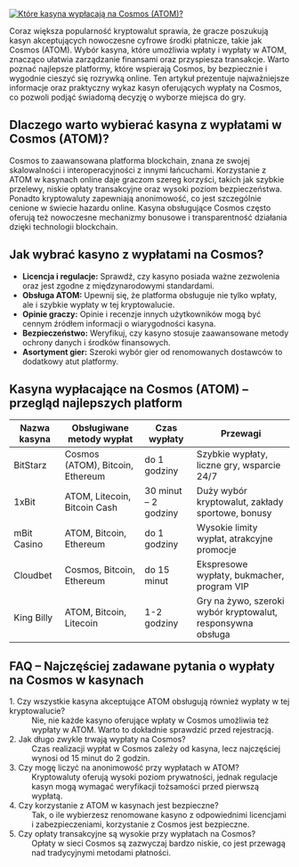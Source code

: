 [![Które kasyna wypłacają na Cosmos (ATOM)?](https://123-caf.pages.dev/gitsignup.png)](https://vrmoo.ru/Bt82HjjY)

<p>Coraz większa popularność kryptowalut sprawia, że gracze poszukują kasyn akceptujących nowoczesne cyfrowe środki płatnicze, takie jak Cosmos (ATOM). Wybór kasyna, które umożliwia wpłaty i wypłaty w ATOM, znacząco ułatwia zarządzanie finansami oraz przyspiesza transakcje. Warto poznać najlepsze platformy, które wspierają Cosmos, by bezpiecznie i wygodnie cieszyć się rozrywką online. Ten artykuł prezentuje najważniejsze informacje oraz praktyczny wykaz kasyn oferujących wypłaty na Cosmos, co pozwoli podjąć świadomą decyzję o wyborze miejsca do gry.</p>  <h2>Dlaczego warto wybierać kasyna z wypłatami w Cosmos (ATOM)?</h2> <p>Cosmos to zaawansowana platforma blockchain, znana ze swojej skalowalności i interoperacyjności z innymi łańcuchami. Korzystanie z ATOM w kasynach online daje graczom szereg korzyści, takich jak szybkie przelewy, niskie opłaty transakcyjne oraz wysoki poziom bezpieczeństwa. Ponadto kryptowaluty zapewniają anonimowość, co jest szczególnie cenione w świecie hazardu online. Kasyna obsługujące Cosmos często oferują też nowoczesne mechanizmy bonusowe i transparentność działania dzięki technologii blockchain.</p>  <h2>Jak wybrać kasyno z wypłatami na Cosmos?</h2> <ul> <li><strong>Licencja i regulacje:</strong> Sprawdź, czy kasyno posiada ważne zezwolenia oraz jest zgodne z międzynarodowymi standardami.</li> <li><strong>Obsługa ATOM:</strong> Upewnij się, że platforma obsługuje nie tylko wpłaty, ale i szybkie wypłaty w tej kryptowalucie.</li> <li><strong>Opinie graczy:</strong> Opinie i recenzje innych użytkowników mogą być cennym źródłem informacji o wiarygodności kasyna.</li> <li><strong>Bezpieczeństwo:</strong> Weryfikuj, czy kasyno stosuje zaawansowane metody ochrony danych i środków finansowych.</li> <li><strong>Asortyment gier:</strong> Szeroki wybór gier od renomowanych dostawców to dodatkowy atut platformy.</li> </ul>  <h2>Kasyna wypłacające na Cosmos (ATOM) – przegląd najlepszych platform</h2> <table> <thead> <tr> <th>Nazwa kasyna</th> <th>Obsługiwane metody wypłat</th> <th>Czas wypłaty</th> <th>Przewagi</th> </tr> </thead> <tbody> <tr> <td>BitStarz</td> <td>Cosmos (ATOM), Bitcoin, Ethereum</td> <td>do 1 godziny</td> <td>Szybkie wypłaty, liczne gry, wsparcie 24/7</td> </tr> <tr> <td>1xBit</td> <td>ATOM, Litecoin, Bitcoin Cash</td> <td>30 minut – 2 godziny</td> <td>Duży wybór kryptowalut, zakłady sportowe, bonusy</td> </tr> <tr> <td>mBit Casino</td> <td>ATOM, Bitcoin, Ethereum</td> <td>do 1 godziny</td> <td>Wysokie limity wypłat, atrakcyjne promocje</td> </tr> <tr> <td>Cloudbet</td> <td>Cosmos, Bitcoin, Ethereum</td> <td>do 15 minut</td> <td>Ekspresowe wypłaty, bukmacher, program VIP</td> </tr> <tr> <td>King Billy</td> <td>ATOM, Bitcoin, Litecoin</td> <td>1-2 godziny</td> <td>Gry na żywo, szeroki wybór kryptowalut, responsywna obsługa</td> </tr> </tbody> </table>  <h2>FAQ – Najczęściej zadawane pytania o wypłaty na Cosmos w kasynach</h2> <dl> <dt>1. Czy wszystkie kasyna akceptujące ATOM obsługują również wypłaty w tej kryptowalucie?</dt> <dd>Nie, nie każde kasyno oferujące wpłaty w Cosmos umożliwia też wypłaty w ATOM. Warto to dokładnie sprawdzić przed rejestracją.</dd>  <dt>2. Jak długo zwykle trwają wypłaty na Cosmos?</dt> <dd>Czas realizacji wypłat w Cosmos zależy od kasyna, lecz najczęściej wynosi od 15 minut do 2 godzin.</dd>  <dt>3. Czy mogę liczyć na anonimowość przy wypłatach w ATOM?</dt> <dd>Kryptowaluty oferują wysoki poziom prywatności, jednak regulacje kasyn mogą wymagać weryfikacji tożsamości przed pierwszą wypłatą.</dd>  <dt>4. Czy korzystanie z ATOM w kasynach jest bezpieczne?</dt> <dd>Tak, o ile wybierzesz renomowane kasyno z odpowiednimi licencjami i zabezpieczeniami, korzystanie z Cosmos jest bezpieczne.</dd>  <dt>5. Czy opłaty transakcyjne są wysokie przy wypłatach na Cosmos?</dt> <dd>Opłaty w sieci Cosmos są zazwyczaj bardzo niskie, co jest przewagą nad tradycyjnymi metodami płatności.</dd> </dl>